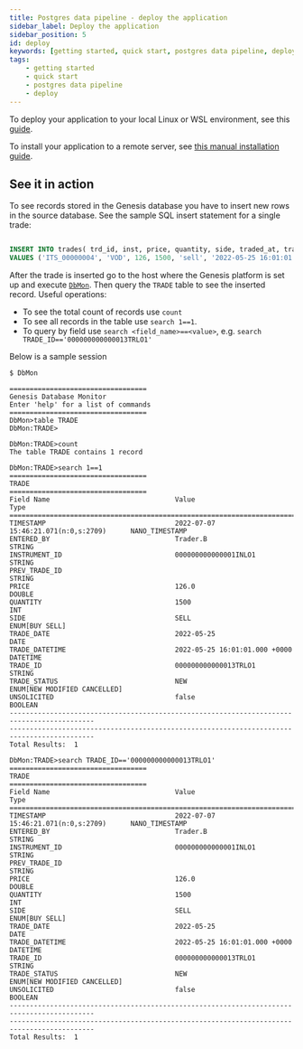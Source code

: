 ```yaml
---
title: Postgres data pipeline - deploy the application
sidebar_label: Deploy the application
sidebar_position: 5
id: deploy
keywords: [getting started, quick start, postgres data pipeline, deploy]
tags:
    - getting started
    - quick start
    - postgres data pipeline
    - deploy
---
```


To deploy your application to your local Linux or WSL environment, see this [guide](../../../../getting-started/quick-start/run-the-application-docker/).

To install your application to a remote server, see [this manual installation guide](../../../../getting-started/prerequisites/manual-installation/).

## See it in action

To see records stored in the Genesis database you have to insert new rows in the source database. See the sample SQL insert statement for a single trade:

```sql

INSERT INTO trades(	trd_id, inst, price, quantity, side, traded_at, trader, trade_state, unsolicited, orig_trd_id, trade_notes)
VALUES ('ITS_00000004', 'VOD', 126, 1500, 'sell', '2022-05-25 16:01:01', 'Trader.B', 'new', null, null, 'New trade, existing instrument' );
```

After the trade is inserted go to the host where the Genesis platform is set up and execute [`DbMon`](../../../../operations/commands/server-commands/#dbmon-script). Then query the `TRADE` table to see the inserted record. Useful operations:
- To see the total count of records use `count` 
- To see all records in the table use `search 1==1`. 
- To query by field use `search <field_name>==<value>`, e.g. `search TRADE_ID=='000000000000013TRLO1'`

Below is a sample session

```shell
$ DbMon

==================================
Genesis Database Monitor
Enter 'help' for a list of commands
==================================
DbMon>table TRADE
DbMon:TRADE>

DbMon:TRADE>count
The table TRADE contains 1 record

DbMon:TRADE>search 1==1
==================================
TRADE
==================================
Field Name                               Value                                    Type
===========================================================================================
TIMESTAMP                                2022-07-07 15:46:21.071(n:0,s:2709)      NANO_TIMESTAMP
ENTERED_BY                               Trader.B                                 STRING
INSTRUMENT_ID                            000000000000001INLO1                     STRING
PREV_TRADE_ID                                                                     STRING
PRICE                                    126.0                                    DOUBLE
QUANTITY                                 1500                                     INT
SIDE                                     SELL                                     ENUM[BUY SELL]
TRADE_DATE                               2022-05-25                               DATE
TRADE_DATETIME                           2022-05-25 16:01:01.000 +0000            DATETIME
TRADE_ID                                 000000000000013TRLO1                     STRING
TRADE_STATUS                             NEW                                      ENUM[NEW MODIFIED CANCELLED]
UNSOLICITED                              false                                    BOOLEAN
-------------------------------------------------------------------------------------------
-------------------------------------------------------------------------------------------
Total Results:  1

DbMon:TRADE>search TRADE_ID=='000000000000013TRLO1'
==================================
TRADE
==================================
Field Name                               Value                                    Type
===========================================================================================
TIMESTAMP                                2022-07-07 15:46:21.071(n:0,s:2709)      NANO_TIMESTAMP
ENTERED_BY                               Trader.B                                 STRING
INSTRUMENT_ID                            000000000000001INLO1                     STRING
PREV_TRADE_ID                                                                     STRING
PRICE                                    126.0                                    DOUBLE
QUANTITY                                 1500                                     INT
SIDE                                     SELL                                     ENUM[BUY SELL]
TRADE_DATE                               2022-05-25                               DATE
TRADE_DATETIME                           2022-05-25 16:01:01.000 +0000            DATETIME
TRADE_ID                                 000000000000013TRLO1                     STRING
TRADE_STATUS                             NEW                                      ENUM[NEW MODIFIED CANCELLED]
UNSOLICITED                              false                                    BOOLEAN
-------------------------------------------------------------------------------------------
-------------------------------------------------------------------------------------------
Total Results:  1
```